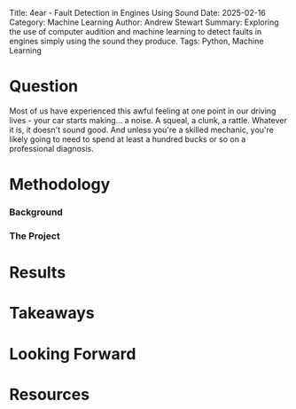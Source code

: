 Title: 4ear - Fault Detection in Engines Using Sound 
Date: 2025-02-16
Category: Machine Learning
Author: Andrew Stewart
Summary: Exploring the use of computer audition and machine learning to detect faults in engines simply using the sound they produce.
Tags: Python, Machine Learning

# Question
Most of us have experienced this awful feeling at one point in our driving lives - your car starts making... a noise. A squeal, a clunk, a rattle. Whatever it is, it doesn't sound good. 
And unless you're a skilled mechanic, you're likely going to need to spend at least a hundred bucks or so on a professional diagnosis.
# Methodology
### Background
### The Project
# Results
# Takeaways
# Looking Forward
# Resources
